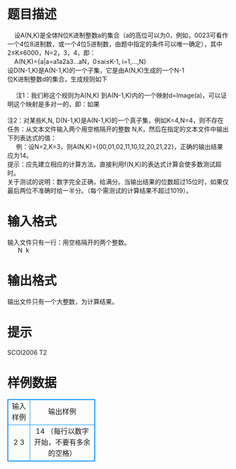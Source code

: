# 

 
 # 题目描述 
&nbsp;&nbsp;&nbsp;&nbsp;设A(N,K)是全体N位K进制整数a的集合（a的高位可以为0，例如，0023可看作一个4位8进制数，或一个4位5进制数，由题中指定的条件可以唯一确定），其中2≤K≤6000，N=2，3，4，即：<BR>&nbsp;&nbsp;&nbsp;&nbsp;A(N,K)={a|a=a1a2a3…aN，0≤ai≤K-1,&nbsp;i=1,…,N}<BR>设D(N-1,K)是A(N-1,K)的一个子集，它是由A(N,K)生成的一个N-1<BR>位K进制整数d的集合，生成规则如下<BR><BR>&nbsp;&nbsp;&nbsp;&nbsp;&nbsp;注1：我们称这个规则为A(N,K)&nbsp;到A(N-1,K)内的一个映射d=Image(a)，可以证明这个映射是多对一的，即：如果<BR>&nbsp;<BR>注2：对某些K,N,&nbsp;D(N-1,K)是A(N-1,K)的一个真子集，例如K=4,N=4，则不存在&nbsp;&nbsp;<BR>任务：从文本文件输入两个用空格隔开的整数&nbsp;N,K，然后在指定的文本文件中输出下列表达式的值：<BR>&nbsp;&nbsp;&nbsp;&nbsp;&nbsp;例：设N=2,K=3，则A(N,K)={00,01,02,11,10,12,20,21,22}，正确的输出结果应为14。<BR>提示：应先建立相应的计算方法，直接利用f(N,K)的表达式计算会使多数测试超时。<BR>关于测试的说明：数字完全正确，给满分。当输出结果的位数超过15位时，如果仅最后两位不准确时给一半分。（每个需测试的计算结果不超过1019）。<BR> 

 
 # 输入格式 
输入文件只有一行：用空格隔开的两个整数。<BR>&nbsp;&nbsp;&nbsp;&nbsp;&nbsp;&nbsp;N&nbsp;&nbsp;k<BR> 

 
 # 输出格式 
输出文件只有一个大整数，为计算结果。 

 
 # 提示 
SCOI2006&nbsp;T2 
# 样例数据
<style>
        table,table tr th, table tr td { border:1px solid #0094ff; }
        table { width: 200px; min-height: 25px; line-height: 25px; text-align: center; border-collapse: collapse;}   
    </style>
<table>
	<tr>
		<td>输入样例</td>
		<td>输出样例</td>
	</tr>
<tr><td> 2  3
</td><td>14
（每行以数字开始，不要有多余的空格）
</td></tr></table>
